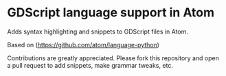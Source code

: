 # GDScript language support in Atom

Adds syntax highlighting and snippets to GDScript files in Atom.

Based on (https://github.com/atom/language-python)

Contributions are greatly appreciated. Please fork this repository and open a
pull request to add snippets, make grammar tweaks, etc.
